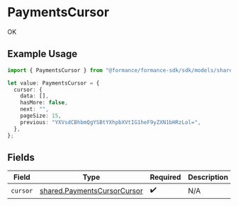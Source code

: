 # PaymentsCursor

OK

## Example Usage

```typescript
import { PaymentsCursor } from "@formance/formance-sdk/sdk/models/shared";

let value: PaymentsCursor = {
  cursor: {
    data: [],
    hasMore: false,
    next: "",
    pageSize: 15,
    previous: "YXVsdCBhbmQgYSBtYXhpbXVtIG1heF9yZXN1bHRzLol=",
  },
};
```

## Fields

| Field                                                                             | Type                                                                              | Required                                                                          | Description                                                                       |
| --------------------------------------------------------------------------------- | --------------------------------------------------------------------------------- | --------------------------------------------------------------------------------- | --------------------------------------------------------------------------------- |
| `cursor`                                                                          | [shared.PaymentsCursorCursor](../../../sdk/models/shared/paymentscursorcursor.md) | :heavy_check_mark:                                                                | N/A                                                                               |